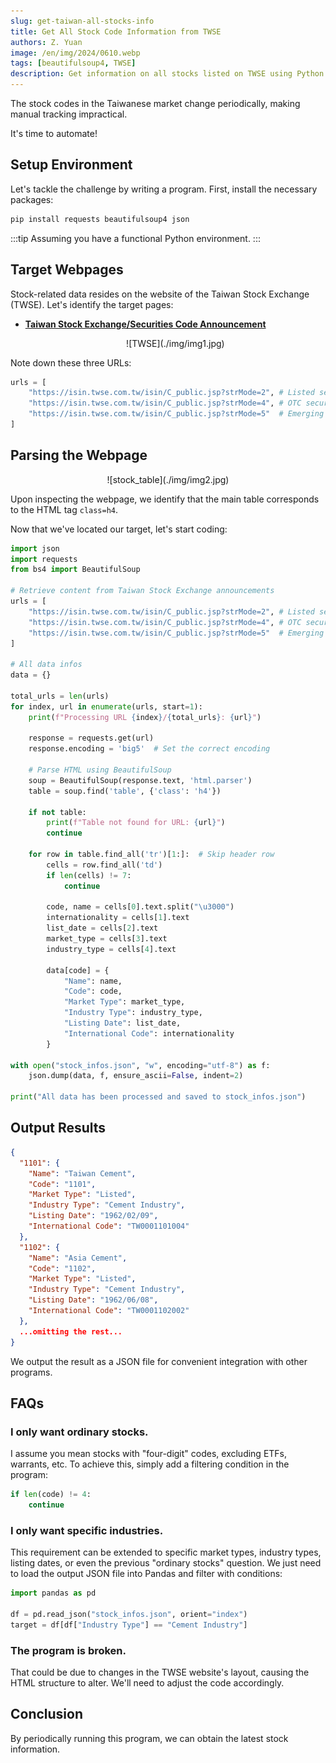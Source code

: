 ```yaml
---
slug: get-taiwan-all-stocks-info
title: Get All Stock Code Information from TWSE
authors: Z. Yuan
image: /en/img/2024/0610.webp
tags: [beautifulsoup4, TWSE]
description: Get information on all stocks listed on TWSE using Python.
---
```


The stock codes in the Taiwanese market change periodically, making manual tracking impractical.

It's time to automate!

<!-- truncate -->

## Setup Environment

Let's tackle the challenge by writing a program. First, install the necessary packages:

```bash
pip install requests beautifulsoup4 json
```

:::tip
Assuming you have a functional Python environment.
:::

## Target Webpages

Stock-related data resides on the website of the Taiwan Stock Exchange (TWSE). Let's identify the target pages:

- [**Taiwan Stock Exchange/Securities Code Announcement**](https://www.twse.com.tw/en/products/code/announcement.html)

    <div align="center">
    <figure style={{"width": "80%"}}>
    ![TWSE](./img/img1.jpg)
    </figure>
    </div>

Note down these three URLs:

```python
urls = [
    "https://isin.twse.com.tw/isin/C_public.jsp?strMode=2", # Listed securities
    "https://isin.twse.com.tw/isin/C_public.jsp?strMode=4", # OTC securities
    "https://isin.twse.com.tw/isin/C_public.jsp?strMode=5"  # Emerging stocks
]
```

## Parsing the Webpage

<div align="center">
<figure style={{"width": "80%"}}>
![stock_table](./img/img2.jpg)
</figure>
</div>

Upon inspecting the webpage, we identify that the main table corresponds to the HTML tag `class=h4`.

Now that we've located our target, let's start coding:

```python title="update_stocks_code.py"
import json
import requests
from bs4 import BeautifulSoup

# Retrieve content from Taiwan Stock Exchange announcements
urls = [
    "https://isin.twse.com.tw/isin/C_public.jsp?strMode=2", # Listed securities
    "https://isin.twse.com.tw/isin/C_public.jsp?strMode=4", # OTC securities
    "https://isin.twse.com.tw/isin/C_public.jsp?strMode=5"  # Emerging stocks
]

# All data infos
data = {}

total_urls = len(urls)
for index, url in enumerate(urls, start=1):
    print(f"Processing URL {index}/{total_urls}: {url}")

    response = requests.get(url)
    response.encoding = 'big5'  # Set the correct encoding

    # Parse HTML using BeautifulSoup
    soup = BeautifulSoup(response.text, 'html.parser')
    table = soup.find('table', {'class': 'h4'})

    if not table:
        print(f"Table not found for URL: {url}")
        continue

    for row in table.find_all('tr')[1:]:  # Skip header row
        cells = row.find_all('td')
        if len(cells) != 7:
            continue

        code, name = cells[0].text.split("\u3000")
        internationality = cells[1].text
        list_date = cells[2].text
        market_type = cells[3].text
        industry_type = cells[4].text

        data[code] = {
            "Name": name,
            "Code": code,
            "Market Type": market_type,
            "Industry Type": industry_type,
            "Listing Date": list_date,
            "International Code": internationality
        }

with open("stock_infos.json", "w", encoding="utf-8") as f:
    json.dump(data, f, ensure_ascii=False, indent=2)

print("All data has been processed and saved to stock_infos.json")
```

## Output Results

```json title="stock_infos.json"
{
  "1101": {
    "Name": "Taiwan Cement",
    "Code": "1101",
    "Market Type": "Listed",
    "Industry Type": "Cement Industry",
    "Listing Date": "1962/02/09",
    "International Code": "TW0001101004"
  },
  "1102": {
    "Name": "Asia Cement",
    "Code": "1102",
    "Market Type": "Listed",
    "Industry Type": "Cement Industry",
    "Listing Date": "1962/06/08",
    "International Code": "TW0001102002"
  },
  ...omitting the rest...
}
```

We output the result as a JSON file for convenient integration with other programs.

## FAQs

### I only want ordinary stocks.

I assume you mean stocks with "four-digit" codes, excluding ETFs, warrants, etc. To achieve this, simply add a filtering condition in the program:

```python
if len(code) != 4:
    continue
```

### I only want specific industries.

This requirement can be extended to specific market types, industry types, listing dates, or even the previous "ordinary stocks" question. We just need to load the output JSON file into Pandas and filter with conditions:

```python
import pandas as pd

df = pd.read_json("stock_infos.json", orient="index")
target = df[df["Industry Type"] == "Cement Industry"]
```

### The program is broken.

That could be due to changes in the TWSE website's layout, causing the HTML structure to alter. We'll need to adjust the code accordingly.

## Conclusion

By periodically running this program, we can obtain the latest stock information.
